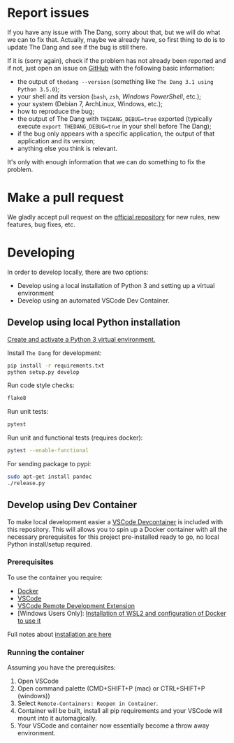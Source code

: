 # Report issues

If you have any issue with The Dang, sorry about that, but we will do what we
can to fix that. Actually, maybe we already have, so first thing to do is to
update The Dang and see if the bug is still there.

If it is (sorry again), check if the problem has not already been reported and
if not, just open an issue on [GitHub](https://github.com/nvbn/thedang) with
the following basic information:

-   the output of `thedang --version` (something like `The Dang 3.1 using
Python 3.5.0`);
-   your shell and its version (`bash`, `zsh`, _Windows PowerShell_, etc.);
-   your system (Debian 7, ArchLinux, Windows, etc.);
-   how to reproduce the bug;
-   the output of The Dang with `THEDANG_DEBUG=true` exported (typically execute
    `export THEDANG_DEBUG=true` in your shell before The Dang);
-   if the bug only appears with a specific application, the output of that
    application and its version;
-   anything else you think is relevant.

It's only with enough information that we can do something to fix the problem.

# Make a pull request

We gladly accept pull request on the [official
repository](https://github.com/nvbn/thedang) for new rules, new features, bug
fixes, etc.

# Developing

In order to develop locally, there are two options:

-   Develop using a local installation of Python 3 and setting up a virtual environment
-   Develop using an automated VSCode Dev Container.

## Develop using local Python installation

[Create and activate a Python 3 virtual environment.](https://docs.python.org/3/tutorial/venv.html)

Install `The Dang` for development:

```bash
pip install -r requirements.txt
python setup.py develop
```

Run code style checks:

```bash
flake8
```

Run unit tests:

```bash
pytest
```

Run unit and functional tests (requires docker):

```bash
pytest --enable-functional
```

For sending package to pypi:

```bash
sudo apt-get install pandoc
./release.py
```

## Develop using Dev Container

To make local development easier a [VSCode Devcontainer](https://code.visualstudio.com/docs/remote/remote-overview) is included with this repository. This will allows you to spin up a Docker container with all the necessary prerequisites for this project pre-installed ready to go, no local Python install/setup required.

### Prerequisites

To use the container you require:

-   [Docker](https://www.docker.com/products/docker-desktop)
-   [VSCode](https://code.visualstudio.com/)
-   [VSCode Remote Development Extension](https://marketplace.visualstudio.com/items?itemName=ms-vscode-remote.vscode-remote-extensionpack)
-   [Windows Users Only]: [Installation of WSL2 and configuration of Docker to use it](https://docs.docker.com/docker-for-windows/wsl/)

Full notes about [installation are here](https://code.visualstudio.com/docs/remote/containers#_installation)

### Running the container

Assuming you have the prerequisites:

1. Open VSCode
1. Open command palette (CMD+SHIFT+P (mac) or CTRL+SHIFT+P (windows))
1. Select `Remote-Containers: Reopen in Container`.
1. Container will be built, install all pip requirements and your VSCode will mount into it automagically.
1. Your VSCode and container now essentially become a throw away environment.
